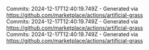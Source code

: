 Commits: 2024-12-17T12:40:19.749Z - Generated via https://github.com/marketplace/actions/artificial-grass
<br>
Commits: 2024-12-17T12:40:19.749Z - Generated via https://github.com/marketplace/actions/artificial-grass
<br>
Commits: 2024-12-17T12:40:19.749Z - Generated via https://github.com/marketplace/actions/artificial-grass
<br>
